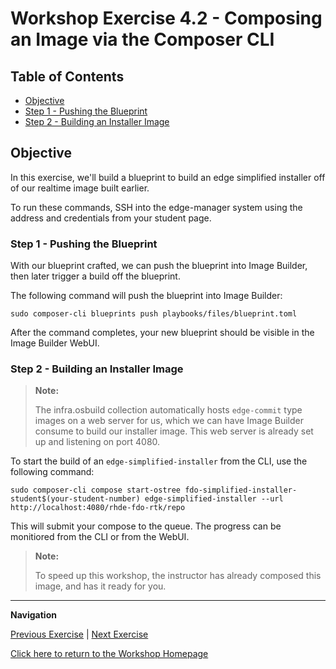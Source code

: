 # Workshop Exercise 4.2 - Composing an Image via the Composer CLI

## Table of Contents

* [Objective](#objective)
* [Step 1 - Pushing the Blueprint](#step-1---crafting-the-blueprint)
* [Step 2 - Building an Installer Image](#step-2---building-an-installer-image)

## Objective

In this exercise, we'll build a blueprint to build an edge simplified installer off of our realtime image built earlier.

To run these commands, SSH into the edge-manager system using the address and credentials from your student page.

### Step 1 - Pushing the Blueprint

With our blueprint crafted, we can push the blueprint into Image Builder, then later trigger a build off the blueprint.

The following command will push the blueprint into Image Builder:
```
sudo composer-cli blueprints push playbooks/files/blueprint.toml
```

After the command completes, your new blueprint should be visible in the Image Builder WebUI.

### Step 2 - Building an Installer Image

> **Note:**
>
> The infra.osbuild collection automatically hosts `edge-commit` type images on a web server for us, which we can have Image Builder consume to build our installer image. This web server is already set up and listening on port 4080.

To start the build of an `edge-simplified-installer` from the CLI, use the following command:
```
sudo composer-cli compose start-ostree fdo-simplified-installer-student$(your-student-number) edge-simplified-installer --url http://localhost:4080/rhde-fdo-rtk/repo
```

This will submit your compose to the queue. The progress can be monitiored from the CLI or from the WebUI.

> **Note:**
>
> To speed up this workshop, the instructor has already composed this image, and has it ready for you.

---
**Navigation**

[Previous Exercise](../4.1-build-blueprint) | [Next Exercise](../5.1-device-manufacturer-image)

[Click here to return to the Workshop Homepage](../README.md)


